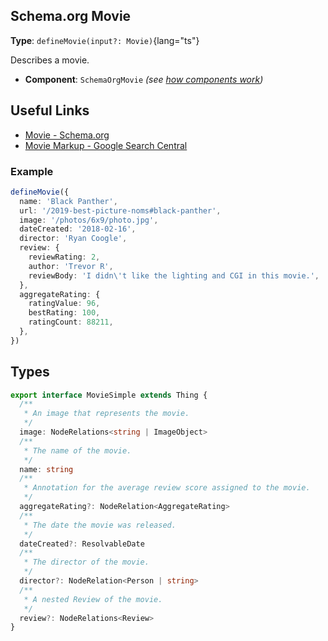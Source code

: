 ## Schema.org Movie

**Type**: `defineMovie(input?: Movie)`{lang="ts"}

  Describes a movie.

- **Component**: `SchemaOrgMovie` _(see [how components work](/schema-org/guides/components))_

## Useful Links

- [Movie - Schema.org](https://schema.org/Movie)
- [Movie Markup - Google Search Central](https://developers.google.com/search/docs/advanced/structured-data/movie)


### Example

```ts
defineMovie({
  name: 'Black Panther',
  url: '/2019-best-picture-noms#black-panther',
  image: '/photos/6x9/photo.jpg',
  dateCreated: '2018-02-16',
  director: 'Ryan Coogle',
  review: {
    reviewRating: 2,
    author: 'Trevor R',
    reviewBody: 'I didn\'t like the lighting and CGI in this movie.',
  },
  aggregateRating: {
    ratingValue: 96,
    bestRating: 100,
    ratingCount: 88211,
  },
})
```


## Types

```ts
export interface MovieSimple extends Thing {
  /**
   * An image that represents the movie.
   */
  image: NodeRelations<string | ImageObject>
  /**
   * The name of the movie.
   */
  name: string
  /**
   * Annotation for the average review score assigned to the movie.
   */
  aggregateRating?: NodeRelation<AggregateRating>
  /**
   * The date the movie was released.
   */
  dateCreated?: ResolvableDate
  /**
   * The director of the movie.
   */
  director?: NodeRelation<Person | string>
  /**
   * A nested Review of the movie.
   */
  review?: NodeRelations<Review>
}
```
